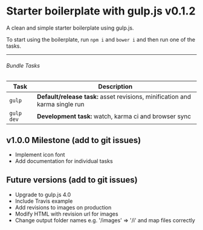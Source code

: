 # Starter boilerplate with gulp.js v0.1.2
A clean and simple starter boilerplate using gulp.js.

To start using the boilerplate, run `npm i` and `bower i` and then run one of the tasks.

---

###### Bundle Tasks

Task | Description
------------ | -------------
`gulp` | **Default/release task:** asset revisions, minification and karma single run
`gulp dev` | **Development task:** watch, karma ci and browser sync


## v1.0.0 Milestone (add to git issues)
* Implement icon font
* Add documentation for individual tasks


## Future versions (add to git issues)
* Upgrade to gulp.js 4.0
* Include Travis example
* Add revisions to images on production
* Modify HTML with revision url for images
* Change output folder names e.g. '/images' => '/i' and map files correctly
